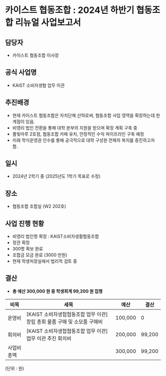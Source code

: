 카이스트 협동조합 : 2024년 하반기 협동조합 리뉴얼 사업보고서
======

## 담당자
- 카이스트 협동조합 이사장

## 공식 사업명
- KAIST 소비자생협 업무 이관

## 추진배경
- 현재 카이스트 협동조합은 자치단체 산하로써, 협동조합 사업 영역을 확장하는데 한계점이 있음.
- 비영리 법인 전환을 통해 대학 본부의 지원을 받으며 확장 계획 구축 중
- 풀빛마루 2호점, 협동조합 카페 유치, 안정적인 수익 파이프라인 구축 예정
- 미래 학식운영권 인수를 통해 궁극적으로 대학 구성원 전체의 복지를 증진하고자 함. 

## 일시
- 2024년 2학기 중 (2025년도 1학기 목표로 수정)

## 장소
- 협동조합 조합실 (W2 202호)

## 사업 진행 현황 
- 비영리 법인명 확정 : KAIST소비자생활협동조합
- 정관 확정
- 300명 확보 완료
- 조합금 모금 완료 (3000 만원)
- 현재 학생처장실에서 법리적 검토 중

## 결산
- **총 예산 300,000 원 중 학생회계 99,200 원 집행**

| 비목 | 세목 | 예산 | 결산 |
|---|---|---|---|
| 운영비 | [KAIST 소비자생협협동조합 업무 이관] 창립 총회 물품 구매 및 소모품 구매비 | 100,000 | 0 |
| 회의비 | [KAIST 소비자생협협동조합 업무 이관] 업무 이관 추진 회의비 | 200,000 | 99,200 | 
| 사업비 총액 | | 300,000 | 99,200 |


(단위 : 원)
